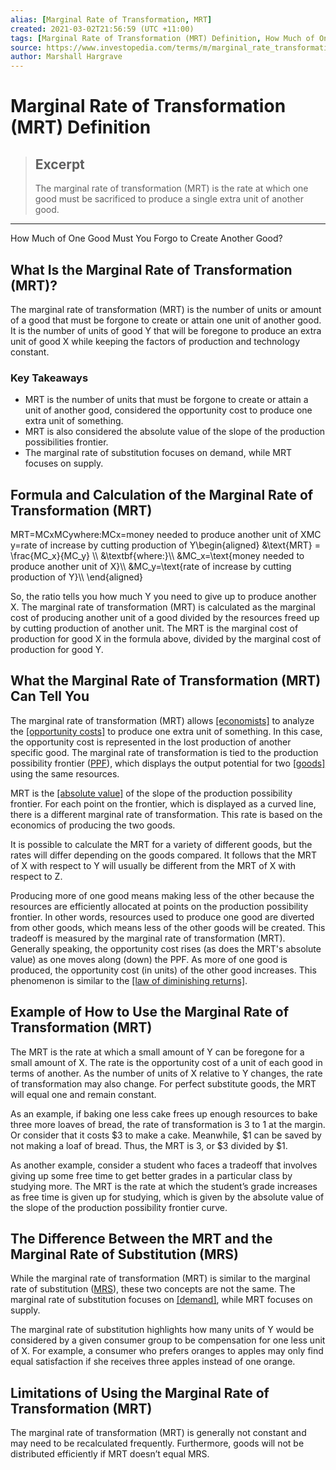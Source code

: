 ```yaml
---
alias: [Marginal Rate of Transformation, MRT]
created: 2021-03-02T21:56:59 (UTC +11:00)
tags: [Marginal Rate of Transformation (MRT) Definition, How Much of One Good Must You Forgo to Create Another Good?]
source: https://www.investopedia.com/terms/m/marginal_rate_transformation.asp
author: Marshall Hargrave
---
```


# Marginal Rate of Transformation (MRT) Definition

> ## Excerpt
> The marginal rate of transformation (MRT) is the rate at which one good must be sacrificed to produce a single extra unit of another good.

---

How Much of One Good Must You Forgo to Create Another Good?
## What Is the Marginal Rate of Transformation (MRT)?

The marginal rate of transformation (MRT) is the number of units or amount of a good that must be forgone to create or attain one unit of another good. It is the number of units of good Y that will be foregone to produce an extra unit of good X while keeping the factors of production and technology constant.

### Key Takeaways

-   MRT is the number of units that must be forgone to create or attain a unit of another good, considered the opportunity cost to produce one extra unit of something.
-   MRT is also considered the absolute value of the slope of the production possibilities frontier.
-   The marginal rate of substitution focuses on demand, while MRT focuses on supply.

## Formula and Calculation of the Marginal Rate of Transformation (MRT)

MRT\=MCxMCywhere:MCx\=money needed to produce another unit of XMCy\=rate of increase by cutting production of Y\\begin{aligned} &\\text{MRT} = \\frac{MC\_x}{MC\_y} \\\\ &\\textbf{where:}\\\\ &MC\_x=\\text{money needed to produce another unit of X}\\\\ &MC\_y=\\text{rate of increase by cutting production of Y}\\\\ \\end{aligned}

So, the ratio tells you how much Y you need to give up to produce another X. The marginal rate of transformation (MRT) is calculated as the marginal cost of producing another unit of a good divided by the resources freed up by cutting production of another unit. The MRT is the marginal cost of production for good X in the formula above, divided by the marginal cost of production for good Y.

## What the Marginal Rate of Transformation (MRT) Can Tell You

The marginal rate of transformation (MRT) allows [[economists]](https://www.investopedia.com/terms/e/economist.asp) to analyze the [[opportunity costs]](https://www.investopedia.com/terms/o/opportunitycost.asp) to produce one extra unit of something. In this case, the opportunity cost is represented in the lost production of another specific good. The marginal rate of transformation is tied to the production possibility frontier ([PPF](https://www.investopedia.com/terms/p/productionpossibilityfrontier.asp)), which displays the output potential for two [[goods]](https://www.investopedia.com/terms/c/consumer-goods.asp) using the same resources.

MRT is the [[absolute value]](https://www.investopedia.com/terms/a/absolute-value.asp) of the slope of the production possibility frontier. For each point on the frontier, which is displayed as a curved line, there is a different marginal rate of transformation. This rate is based on the economics of producing the two goods.

It is possible to calculate the MRT for a variety of different goods, but the rates will differ depending on the goods compared. It follows that the MRT of X with respect to Y will usually be different from the MRT of X with respect to Z.

Producing more of one good means making less of the other because the resources are efficiently allocated at points on the production possibility frontier. In other words, resources used to produce one good are diverted from other goods, which means less of the other goods will be created. This tradeoff is measured by the marginal rate of transformation (MRT). Generally speaking, the opportunity cost rises (as does the MRT's absolute value) as one moves along (down) the PPF. As more of one good is produced, the opportunity cost (in units) of the other good increases. This phenomenon is similar to the [[law of diminishing returns]](https://www.investopedia.com/terms/l/lawofdiminishingmarginalreturn.asp).

## Example of How to Use the Marginal Rate of Transformation (MRT)

The MRT is the rate at which a small amount of Y can be foregone for a small amount of X. The rate is the opportunity cost of a unit of each good in terms of another. As the number of units of X relative to Y changes, the rate of transformation may also change. For perfect substitute goods, the MRT will equal one and remain constant.

As an example, if baking one less cake frees up enough resources to bake three more loaves of bread, the rate of transformation is 3 to 1 at the margin. Or consider that it costs $3 to make a cake. Meanwhile, $1 can be saved by not making a loaf of bread. Thus, the MRT is 3, or $3 divided by $1.

As another example, consider a student who faces a tradeoff that involves giving up some free time to get better grades in a particular class by studying more. The MRT is the rate at which the student’s grade increases as free time is given up for studying, which is given by the absolute value of the slope of the production possibility frontier curve.

## The Difference Between the MRT and the Marginal Rate of Substitution (MRS)

While the marginal rate of transformation (MRT) is similar to the marginal rate of substitution ([MRS](https://www.investopedia.com/terms/m/marginal_rate_substitution.asp)), these two concepts are not the same. The marginal rate of substitution focuses on [[demand]](https://www.investopedia.com/terms/d/demand.asp), while MRT focuses on supply.

The marginal rate of substitution highlights how many units of Y would be considered by a given consumer group to be compensation for one less unit of X. For example, a consumer who prefers oranges to apples may only find equal satisfaction if she receives three apples instead of one orange.

## Limitations of Using the Marginal Rate of Transformation (MRT)

The marginal rate of transformation (MRT) is generally not constant and may need to be recalculated frequently. Furthermore, goods will not be distributed efficiently if MRT doesn’t equal MRS.
